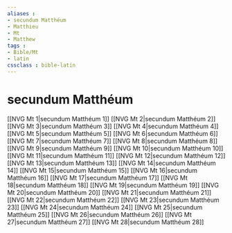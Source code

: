 ```yaml
---
aliases : 
- secundum Matthéum
- Matthieu
- Mt
- Matthew
tags : 
- Bible/Mt
- latin
cssclass : bible-latin
---
```


# secundum Matthéum

[[NVG Mt 1|secundum Matthéum 1]]
[[NVG Mt 2|secundum Matthéum 2]]
[[NVG Mt 3|secundum Matthéum 3]]
[[NVG Mt 4|secundum Matthéum 4]]
[[NVG Mt 5|secundum Matthéum 5]]
[[NVG Mt 6|secundum Matthéum 6]]
[[NVG Mt 7|secundum Matthéum 7]]
[[NVG Mt 8|secundum Matthéum 8]]
[[NVG Mt 9|secundum Matthéum 9]]
[[NVG Mt 10|secundum Matthéum 10]]
[[NVG Mt 11|secundum Matthéum 11]]
[[NVG Mt 12|secundum Matthéum 12]]
[[NVG Mt 13|secundum Matthéum 13]]
[[NVG Mt 14|secundum Matthéum 14]]
[[NVG Mt 15|secundum Matthéum 15]]
[[NVG Mt 16|secundum Matthéum 16]]
[[NVG Mt 17|secundum Matthéum 17]]
[[NVG Mt 18|secundum Matthéum 18]]
[[NVG Mt 19|secundum Matthéum 19]]
[[NVG Mt 20|secundum Matthéum 20]]
[[NVG Mt 21|secundum Matthéum 21]]
[[NVG Mt 22|secundum Matthéum 22]]
[[NVG Mt 23|secundum Matthéum 23]]
[[NVG Mt 24|secundum Matthéum 24]]
[[NVG Mt 25|secundum Matthéum 25]]
[[NVG Mt 26|secundum Matthéum 26]]
[[NVG Mt 27|secundum Matthéum 27]]
[[NVG Mt 28|secundum Matthéum 28]]
